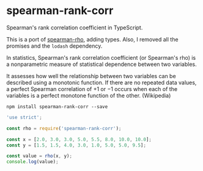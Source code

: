 # spearman-rank-corr

Spearman's rank correlation coefficient in TypeScript.

This is a port of [spearman-rho](https://github.com/ericrange/spearman-rho), adding types.
Also, I removed all the promises and the `lodash` dependency.

In statistics, Spearman's rank correlation coefficient (or Spearman's rho) is a nonparametric measure of statistical dependence between two variables.

It assesses how well the relationship between two variables can be described using a monotonic function. If there are no repeated data values, a perfect Spearman correlation of +1 or −1 occurs when each of the variables is a perfect monotone function of the other. (Wikipedia)

```shell
npm install spearman-rank-corr --save
```

```typescript
'use strict';

const rho = require('spearman-rank-corr');

const x = [2.0, 3.0, 3.0, 5.0, 5.5, 8.0, 10.0, 10.0];
const y = [1.5, 1.5, 4.0, 3.0, 1.0, 5.0, 5.0, 9.5];

const value = rho(x, y);
console.log(value);
```
